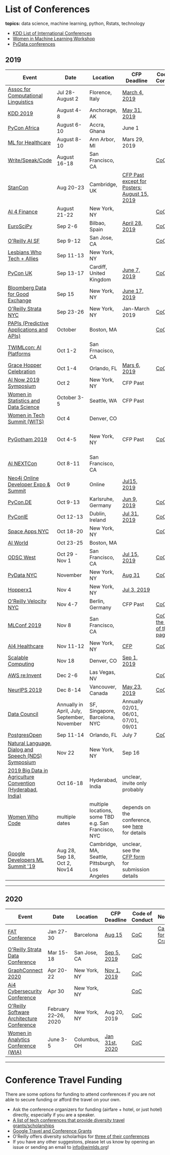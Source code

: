 # List of Conferences
**topics:**  data science, machine learning, python, Rstats, technology

* [KDD List of International Conferences](https://www.kdnuggets.com/meetings/)
* [Women in Machine Learning Workshop](http://wimlworkshop.org/events/)
* [PyData conferences](https://pydata.org/events.html)


## 2019

| Event   | Date  | Location | CFP Deadline | Code of Conduct | Note |
|----|----|----|----|----|----|
| [Assoc for Computational Linguistics](http://www.acl2019.org/EN/index.xhtml) | Jul 28-August 2 | Florence, Italy | [March 4, 2019](http://www.acl2019.org/EN/call-for-papers.xhtml) |  | |
| [KDD 2019](https://ai4good.org/feed2019/) | August 4-8 | Anchorage, AK | [May 31, 2019](https://www.kdd.org/kdd2019/calls) |  | |
| [PyCon Africa](https://africa.pycon.org/speaking/) | August 6-10 | Accra, Ghana | June 1 |  | |
| [ML for Healthcare](http://www.mlforhc.org) | August 8-10 | Ann Arbor, MI | Mars 29, 2019 |  | |
| [Write/Speak/Code](https://www.writespeakcode.com) | August 16-18 | San Francisco, CA |  | [CoC](https://www.writespeakcode.com/index.html#code-of-conduct) | |
| [StanCon](https://mc-stan.org/events/stancon2019Cambridge/) | Aug 20-23 | Cambridge, UK| [CFP Past except for Posters: August 15, 2019](https://mc-stan.org/events/stancon2019Cambridge/) |  | |
| [AI 4 Finance](https://ai4.io/finance/) | August 21-22 | New York, NY |  |  [CoC](https://ai4.io/codeofconduct/)| |
| [EuroSciPy](https://www.euroscipy.org/2019/) | Sep 2-6 | Bilbao, Spain| [April 28, 2019](https://pretalx.com/euroscipy-2019/) |  [CoC](https://www.euroscipy.org/2019/code_of_conduct.html)| |
| [O'Reilly AI SF](https://conferences.oreilly.com/artificial-intelligence/ai-ca) | Sep 9-12 | San Jose, CA |  | [CoC](https://www.oreilly.com/conferences/code-of-conduct.html) | |
| [Lesbians Who Tech + Allies](https://lesbianswhotech.org/newyork2019/) | Sep 11-13 | New York, NY |  |  | |
| [PyCon UK](https://2019.pyconuk.org/) | Sep 13-17 | Cardiff, United Kingdom  | [June 7, 2019](https://2019.pyconuk.org/call-proposals/) | [CoC](https://2019.pyconuk.org/code-conduct/) | |
| [Bloomberg Data for Good Exchange](https://www.bloomberg.com/company/d4gx/) | Sep 15 | New York, NY   | [June 17, 2019](https://data.bloomberglp.com/company/sites/2/2019/05/Data-For-Good-Exchange-2019-Call-for-Papers-Posters-Panels-Workshops.pdf) |  | |
| [O'Reilly Strata NYC](https://conferences.oreilly.com/strata/strata-ny) | Sep 23-26 | New York, NY | Jan-March 2019 | [CoC](https://www.oreilly.com/conferences/code-of-conduct.html) | |
[PAPIs (Predictive Applications and APIs)](https://www.papis.io/global-2019) | October | Boston, MA |  |[CoC](https://www.papis.io/code-of-conduct)  | |
| [TWIMLcon: AI Platforms](https://www.universe.com/events/twimlcon-ai-platforms-tickets-san-francisco-RB86HM) | Oct 1-2 | San Frnacisco, CA  | | | |
| [Grace Hopper Celebration](https://ghc.anitab.org/) | Oct 1-4 | Orlando, FL  | [Mars 6, 2019](https://ghc.anitab.org/2019-speakers/key-dates-deliverables/) |[CoC](https://ghc.anitab.org/code-of-conduct/)  | |
| [AI Now 2019 Symposium](https://ainowinstitute.org/) | Oct 2 | New York, NY | CFP Past |  | |
| [Women in Statistics and Data Science](https://ww2.amstat.org/meetings/wsds/2019/conferenceinfo.cfm) | October 3-5 | Seattle, WA | CFP Past |  | |
| [Women in Tech Summit (WITS)](https://west.womenintechsummit.net) | Oct 4| Denver, CO |  | |  | |
| [PyGotham 2019](https://2019.pygotham.org) | Oct 4-5 | New York, NY  | CFP Past |[CoC](https://2019.pygotham.org/about/code-of-conduct/)  | [diversity scholarships](https://2018.pygotham.org/about/diversity/), [20% off registration](https://www.eventbrite.com/e/pygotham-2019-tickets-59610423381?discount=pyladies-YFRURT#tickets)|
| [AI NEXTCon](http://www.xnextcon.com) | Oct 8-11 | San Francisco, CA |  |  | |
| [Neo4j Online Developer Expo & Summit](https://neo4j.com/online-summit/) | Oct 9 | Online  | [Jul15, 2019](https://www.papercall.io/signin) |  | |
| [PyCon.DE](https://de.pycon.org/) | Oct 9-13 | Karlsruhe, Germany  | [Jun 9, 2019](https://de.pycon.org/call-for-proposals/) |[CoC](https://de.pycon.org/code-of-conduct/)  | |
|[PyConIE](https://pyconie18.python.ie/)| Oct 12-13 | Dublin, Ireland    | [Jul 31, 2019](http://python.ie/pycon-2019/call-proposals/) |[CoC](http://python.ie/pycon-2019/code-conduct/)  | |
|[Space Apps NYC](https://spaceapps.nyc)| Oct 18-20 | New York, NY    |  |[CoC](https://drive.google.com/file/d/1tDvE1i8iMoGh1fOhMsfiWDzhl-NXCmyc/view?usp=drive_open)  | |
|[AI World](https://aiworld.com) | Oct 23-25 | Boston, MA    |  | | |
| [ODSC West](https://odsc.com/california) | Oct 29 - Nov 1 | San Francisco, CA | [Jul 15, 2019](https://odsc.com/california/call-for-speakers-west) |[CoC](https://odsc.com/code-of-conduct)  | |
| [PyData NYC](https://pydata.org/events.html) | November | New York, NY | [Aug 31](https://pydata.org/nyc2019/cfp/) |[CoC](https://pydata.org/code-of-conduct/)  | |
| [Hopperx1](https://community.anitab.org/event/hopperx1-new-york-city/) | Nov 4 | New York, NY | [Jul 3, 2019](https://ssl.linklings.net/conferences/HopperNewYork/) |  | |
| [O'Reilly Velocity NYC](https://conferences.oreilly.com/velocity/vl-eu) | Nov 4-7 | Berlin, Germany  | CFP Past |[CoC](https://www.oreilly.com/conferences/code-of-conduct.html)  | |
| [MLConf 2019](https://mlconf.com) | Nov 8 | San Francisco, CA |  |[CoC (at the end of the page)](https://mlconf.com)  | |
| [AI4 Healthcare](https://ai4.io/healthcare/) | Nov 11-12 | New York, NY | [CFP](https://ai4.io/healthcare/callforspeakers/) |[CoC](https://ai4.io/codeofconduct/)  | |
| [Scalable Computing](http://www.pdsw.org/index.shtml) | Nov 18 | Denver, CO | [Sep 1, 2019](http://www.pdsw.org/index.shtml#cfp) |  | |
| [AWS re:Invent](https://reinvent.awsevents.com/) | Dec 2-6 | Las Vegas, NV |  |[CoC](https://aws.amazon.com/codesofconduct/?trk=www.google.com)  | |
| [NeurIPS 2019](https://nips.cc) | Dec 8-14 | Vancouver, Canada |[May 23, 2019](https://nips.cc/Conferences/2019/CallForPapers)  |[CoC](https://nips.cc/public/CodeOfConduct)  | |
| [Data Council](https://www.datacouncil.ai/call-for-proposals) | Annually in April, July, September, November | SF, Singapore, Barcelona, NYC | Annually 02/01, 06/01, 07/01, 09/01 |  | |
| [PostgresOpen](https://2019.postgresopen.org/callforpapers/) | Sep 11-14 | Orlando, FL | July 7 | [CoC](https://2019.postgresopen.org/policies/) | |
| [Natural Language, Dialog and Speech (NDS) Symposium](https://www.nyas.org/events/2019/natural-language-dialog-and-speech-nds-symposium/) | Nov 22 | New York, NY | Sep 16 | | |
| [2019 Big Data in Agriculture Convention (Hyderabad, India)](https://bigdata.cgiar.org/hyderabad-2019/) | Oct 16-18 | Hyderabad, India | unclear, invite only probably | | |
| [Women Who Code](https://www.womenwhocode.com/events) | multiple dates | multiple locations, some TBD e.g. San Francisco, NYC | depends on the conference, see [here](https://docs.google.com/forms/d/e/1FAIpQLSfgSH98xsAB3c1wt3NiSIldxWKylryllGBzGv6AZox3mXHE-w/viewform) for details | | no travel stipend provided |
| [Google Developers ML Summit '19](https://events.withgoogle.com/mlsummit19/) | Aug 28, Sep 18, Oct 2, Nov14 | Cambridge, MA, Seattle, Pittsburgh, Los Angeles | unclear, see the [CFP form](https://docs.google.com/forms/d/e/1FAIpQLSe7P8tlfuEwloC9mUgmK8nM-3Naqhv1SIibOOXUjfOO--pdQQ/viewform) for submission details | |  |




---

## 2020

| Event   | Date  | Location | CFP Deadline | Code of Conduct | Note |
|----|----|----|----|----|----|
| [FAT Conference](https://fatconference.org/2020/) | Jan 27-30 | Barcelona | [Aug 15](https://fatconference.org/2020/callforpapers.html) |  [CoC](https://www.acm.org/about-acm/policy-against-harassment)| [Call for Craft](https://fatconference.org/2020/callforcraft.html) |
| [O'Reilly Strata Data Conference](https://conferences.oreilly.com/strata/strata-ca) | Mar 15-18 | San Jose, CA | [Sep 5, 2019](https://conferences.oreilly.com/strata/strata-ca/public/cfp/749) |  [CoC](https://www.oreilly.com/conferences/code-of-conduct.html)| |
| [GraphConnect 2020](https://graphconnect.com/) | Apr 20-22 | New York, NY | [Nov 1, 2019](https://www.papercall.io/graphconnect2020) |  [CoC](https://www.oreilly.com/conferences/code-of-conduct.html)| |
| [Ai4 Cybersecurity Conference](https://ai4.io/cybersecurity/) | Apr 30 | New York, NY |  |  [CoC](https://ai4.io/codeofconduct/)| |
| [O'Reilly Software Architecture Conference](https://bigdata.cgiar.org/hyderabad-2019/) | February 22–26, 2020 | New York, NY | Aug 20, 2019 |  [CoC](https://www.oreilly.com/conferences/code-of-conduct.html)| |
| [Women in Analytics Conference (WIA)](https://womeninanalytics.com) | June 3-5 | Columbus, OH |[Jan 31st, 2020](https://womeninanalytics.com/call-for-speakers/) | [CoC](https://womeninanalytics.com/about/code-of-conduct/) | |


---

# Conference Travel Funding

There are some options for funding to attend conferences if you are not able to secure funding or afford the travel on your own.

- Ask the conference organizers for funding (airfare + hotel, or just hotel) directly, especially if you are a speaker.
- [A list of tech conferences that provide diversity travel grants/scholarships](https://github.com/fvcproductions/diversify-me)
- [Google Travel and Conference Grants](https://buildyourfuture.withgoogle.com/scholarships/google-travel-and-conference-grants/#!?detail-content-tabby_activeEl=overview)
- O'Reilly offers diversity scholarhips for [three of their conferences](https://www.oreilly.com/conferences/diversity-application.csp)
- If you have any other suggestons, please let us know by opening an issue or sending an email to info@wimlds.org!
